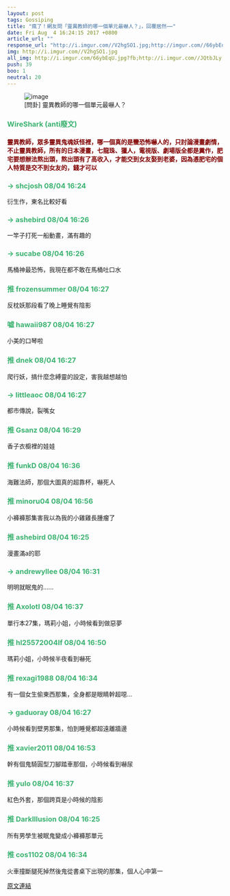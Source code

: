 ```yaml
---
layout: post
tags: Gossiping
title: "瘋了！網友問「靈異教師的哪一個單元最嚇人？」，回覆居然⋯⋯"
date: Fri Aug  4 16:24:15 2017 +0800
article_url: ""
response_url: "http://i.imgur.com//V2hgSO1.jpg;http://imgur.com//66ybEqU;http://i.imgur.com//JQtbJLy.jpg;http://i.imgur.com//JQtbJLy.jpg;http://a5511867.pixnet.net//blog//post//47980982;http://imgur.com//msl7DtV"
img: http://i.imgur.com//V2hgSO1.jpg
all_img: http://i.imgur.com/66ybEqU.jpg?fb;http://i.imgur.com//JQtbJLy.jpg;http://i.imgur.com//JQtbJLy.jpg;http://i.imgur.com/msl7DtV.png?fb
push: 39
boo: 1
neutral: 20
---
```


<figure>
<img src="http://i.imgur.com//V2hgSO1.jpg" alt="image">
<figcaption>
[問卦] 靈異教師的哪一個單元最嚇人？
</figcaption>
</figure>



<h3 style="color:MediumSeaGreen;">WireShark (anti廢文)</h3>

<h4 style="color:Maroon;">靈異教師，眾多靈異鬼魂妖怪裡，哪一個真的是蠻恐怖嚇人的，只討論漫畫劇情，不止靈異教師，所有的日本漫畫，七龍珠、獵人，電視版、劇場版全都是糞作，肥宅要想辦法熬出頭，熬出頭有了高收入，才能交到女友娶到老婆，因為憑肥宅的個人特質是交不到女友的，錢才可以</h4>

<h3 style="color:MediumSeaGreen;">→ shcjosh 08/04 16:24</h3>

<p>衍生作，東名比較好看</p>

<h3 style="color:MediumSeaGreen;">→ ashebird 08/04 16:26</h3>

<p>一竿子打死一船動畫，滿有趣的</p>

<h3 style="color:MediumSeaGreen;">→ sucabe 08/04 16:26</h3>

<p>馬桶神最恐怖，我現在都不敢在馬桶吐口水</p>

<h3 style="color:MediumSeaGreen;">推 frozensummer 08/04 16:27</h3>

<p>反枕妖那段看了晚上睡覺有陰影</p>

<h3 style="color:MediumSeaGreen;">噓 hawaii987 08/04 16:27</h3>

<p>小美的口琴啦</p>

<h3 style="color:MediumSeaGreen;">推 dnek 08/04 16:27</h3>

<p>爬行妖，搞什麼念縛靈的設定，害我越想越怕</p>

<h3 style="color:MediumSeaGreen;">→ littleaoc 08/04 16:27</h3>

<p>都市傳說，裂嘴女</p>

<h3 style="color:MediumSeaGreen;">推 Gsanz 08/04 16:29</h3>

<p>香子衣櫥裡的娃娃</p>

<h3 style="color:MediumSeaGreen;">推 funkD 08/04 16:36</h3>

<p>海難法師，那個大圖真的超靠杯，嚇死人</p>

<h3 style="color:MediumSeaGreen;">推 minoru04 08/04 16:56</h3>

<p>小褲褲那集害我以為我的小雞雞長腫瘤了</p>

<h3 style="color:MediumSeaGreen;">推 ashebird 08/04 16:25</h3>

<p>漫畫滿a的耶</p>

<h3 style="color:MediumSeaGreen;">→ andrewyllee 08/04 16:31</h3>

<p>明明就眠鬼的......</p>

<h3 style="color:MediumSeaGreen;">推 Axolotl 08/04 16:37</h3>

<p>單行本27集，瑪莉小姐，小時候看到做惡夢</p>

<h3 style="color:MediumSeaGreen;">推 hl25572004lf 08/04 16:50</h3>

<p>瑪莉小姐，小時候半夜看到嚇死</p>

<h3 style="color:MediumSeaGreen;">推 rexagi1988 08/04 16:34</h3>

<p>有一個女生偷東西那集，全身都是眼睛幹超噁...</p>

<h3 style="color:MediumSeaGreen;">→ gaduoray 08/04 16:27</h3>

<p>小時候看到壁男那集，怕到睡覺都超遠離牆邊</p>

<h3 style="color:MediumSeaGreen;">推 xavier2011 08/04 16:53</h3>

<p>幹有個鬼騎圓型刀腳踏車那個，小時候看到嚇尿</p>

<h3 style="color:MediumSeaGreen;">推 yulo 08/04 16:37</h3>

<p>紅色外套，那個跨頁是小時候的陰影</p>

<h3 style="color:MediumSeaGreen;">推 DarkIllusion 08/04 16:25</h3>

<p>所有男學生被眠鬼變成小褲褲那單元</p>

<h3 style="color:MediumSeaGreen;">推 cos1102 08/04 16:34</h3>

<p>火車撞斷腿死掉然後鬼從書桌下出現的那集，個人心中第一</p>

<a href = "https://www.ptt.cc/bbs/Gossiping/M.1501835059.A.D3F.html">原文連結</a>

